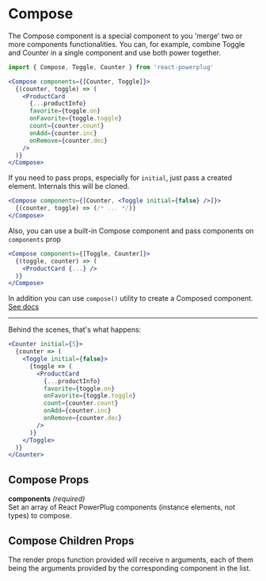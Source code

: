 # Compose

The Compose component is a special component to you 'merge' two or more components functionalities. You can, for example, combine Toggle and Counter in a single component and use both power together.

```js
import { Compose, Toggle, Counter } from 'react-powerplug'
```

```jsx
<Compose components={[Counter, Toggle]}>
  {(counter, toggle) => (
    <ProductCard
      {...productInfo}
      favorite={toggle.on}
      onFavorite={toggle.toggle}
      count={counter.count}
      onAdd={counter.inc}
      onRemove={counter.dec}
    />
  )}
</Compose>
```

If you need to pass props, especially for `initial`, just pass a created element. Internals this will be cloned.

```jsx
<Compose components={[Counter, <Toggle initial={false} />]}>
  {(counter, toggle) => (/* ... */)}
</Compose>
```

Also, you can use a built-in Compose component and pass components on `components` prop

```jsx
<Compose components={[Toggle, Counter]}>
  {(toggle, counter) => (
    <ProductCard {...} />
  )}
</Compose>
```

In addition you can use `compose()` utility to create a Composed component.  
[See docs](/docs/utils/compose.md)

---

Behind the scenes, that's what happens:

```jsx
<Counter initial={5}>
  {counter => (
    <Toggle initial={false}>
      {toggle => (
        <ProductCard
          {...productInfo}
          favorite={toggle.on}
          onFavorite={toggle.toggle}
          count={counter.count}
          onAdd={counter.inc}
          onRemove={counter.dec}
        />
      )}
    </Toggle>
  )}
</Counter>
```

## Compose Props

**components** _(required)_  
Set an array of React PowerPlug components (instance elements, not types) to compose.

## Compose Children Props

The render props function provided will receive n arguments, each of them being
the arguments provided by the corresponding component in the list.
